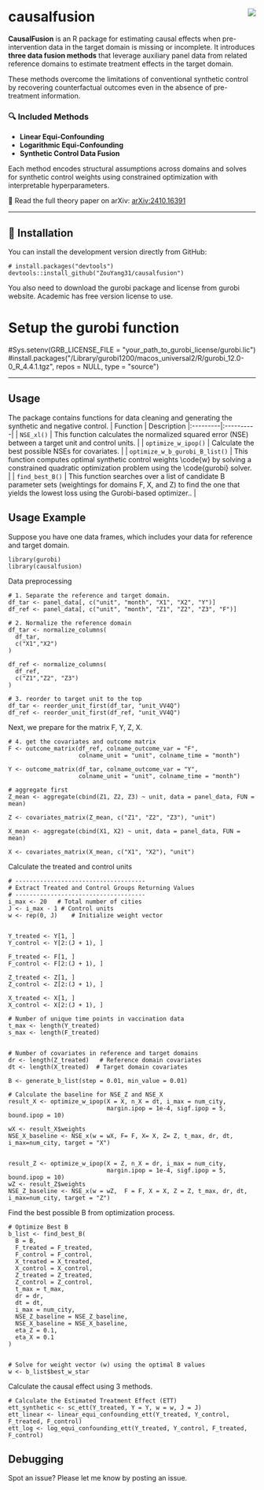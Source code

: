 # causalfusion <img src="https://img.shields.io/badge/R-package-blue.svg" align="right" />

**CausalFusion** is an R package for estimating causal effects when pre-intervention data in the target domain is missing or incomplete. It introduces **three data fusion methods** that leverage auxiliary panel data from related reference domains to estimate treatment effects in the target domain.

These methods overcome the limitations of conventional synthetic control by recovering counterfactual outcomes even in the absence of pre-treatment information.

### 🔍 Included Methods

- **Linear Equi-Confounding**  
- **Logarithmic Equi-Confounding**  
- **Synthetic Control Data Fusion**

Each method encodes structural assumptions across domains and solves for synthetic control weights using constrained optimization with interpretable hyperparameters.

📄 Read the full theory paper on arXiv: [arXiv:2410.16391](https://arxiv.org/abs/2410.16391)

---

## 🚀 Installation

You can install the development version directly from GitHub:

```{r,eval=F}
# install.packages("devtools")
devtools::install_github("ZouYang31/causalfusion")
```
You also need to download the gurobi package and license from gurobi website. Academic has free version license to use. 

# Setup the gurobi function
#Sys.setenv(GRB_LICENSE_FILE = "your_path_to_gurobi_license/gurobi.lic")
#install.packages("/Library/gurobi1200/macos_universal2/R/gurobi_12.0-0_R_4.4.1.tgz", repos = NULL, type = "source")


---

## Usage 

The package contains functions for data cleaning and generating the synthetic and negative control. 
| Function  | Description
|:---------|:----------|
| `NSE_xl()` | This function calculates the normalized squared error (NSE) between a target unit and control units. |
| `optimize_w_ipop()` | Calculate the best possible NSEs for covariates. |
| `optimize_w_b_gurobi_B_list()` | This function computes optimal synthetic control weights \code{w} by solving a constrained quadratic optimization problem using the \code{gurobi} solver. |
| `find_best_B()` | This function searches over a list of candidate B parameter sets (weightings for domains F, X, and Z) to find the one that yields the lowest loss using the Gurobi-based optimizer.. |


## Usage Example
Suppose you have one data frames, which includes your data for reference and target domain.
```{r,message=F}
library(gurobi)
library(causalfusion)
```
Data preprocessing
```{r,cache=T}
# 1. Separate the reference and target domain. 
df_tar <- panel_data[, c("unit", "month", "X1", "X2", "Y")]
df_ref <- panel_data[, c("unit", "month", "Z1", "Z2", "Z3", "F")]

# 2. Normalize the reference domain
df_tar <- normalize_columns(
  df_tar,
  c("X1","X2")
)

df_ref <- normalize_columns(
  df_ref,
  c("Z1","Z2", "Z3")
)

# 3. reorder to target unit to the top 
df_tar <- reorder_unit_first(df_tar, "unit_VV4Q")
df_ref <- reorder_unit_first(df_ref, "unit_VV4Q")
```
Next, we prepare for the matrix F, Y, Z, X. 
```{r,cache=T}
# 4. get the covariates and outcome matrix
F <- outcome_matrix(df_ref, colname_outcome_var = "F",
                    colname_unit = "unit", colname_time = "month")

Y <- outcome_matrix(df_tar, colname_outcome_var = "Y",
                    colname_unit = "unit", colname_time = "month")

# aggregate first
Z_mean <- aggregate(cbind(Z1, Z2, Z3) ~ unit, data = panel_data, FUN = mean)

Z <- covariates_matrix(Z_mean, c("Z1", "Z2", "Z3"), "unit")

X_mean <- aggregate(cbind(X1, X2) ~ unit, data = panel_data, FUN = mean)

X <- covariates_matrix(X_mean, c("X1", "X2"), "unit")
```

Calculate the treated and control units
```{r,cache=T}
# -------------------------------------
# Extract Treated and Control Groups Returning Values
# -------------------------------------
i_max <- 20   # Total number of cities
J <- i_max - 1 # Control units
w <- rep(0, J)    # Initialize weight vector


Y_treated <- Y[1, ]
Y_control <- Y[2:(J + 1), ]

F_treated <- F[1, ]
F_control <- F[2:(J + 1), ]

Z_treated <- Z[1, ]
Z_control <- Z[2:(J + 1), ]

X_treated <- X[1, ]
X_control <- X[2:(J + 1), ]

# Number of unique time points in vaccination data
t_max <- length(Y_treated)
s_max <- length(F_treated)


# Number of covariates in reference and target domains
dr <- length(Z_treated)   # Reference domain covariates
dt <- length(X_treated)  # Target domain covariates

B <- generate_b_list(step = 0.01, min_value = 0.01)

# Calculate the baseline for NSE_Z and NSE_X
result_X <- optimize_w_ipop(X = X, n_X = dt, i_max = num_city,
                            margin.ipop = 1e-4, sigf.ipop = 5, bound.ipop = 10)

wX <- result_X$weights
NSE_X_baseline <- NSE_x(w = wX, F= F, X= X, Z= Z, t_max, dr, dt, i_max=num_city, target = "X")


result_Z <- optimize_w_ipop(X = Z, n_X = dr, i_max = num_city,
                            margin.ipop = 1e-4, sigf.ipop = 5, bound.ipop = 10)
wZ <- result_Z$weights
NSE_Z_baseline <- NSE_x(w = wZ,  F = F, X = X, Z = Z, t_max, dr, dt, i_max=num_city, target = "Z")
```

Find the best possible B from optimization process.
```{r,cache=T}
# Optimize Best B
b_list <- find_best_B(
  B = B,
  F_treated = F_treated,
  F_control = F_control,
  X_treated = X_treated,
  X_control = X_control,
  Z_treated = Z_treated,
  Z_control = Z_control,
  t_max = t_max,
  dr = dr,
  dt = dt,
  i_max = num_city,
  NSE_Z_baseline = NSE_Z_baseline,
  NSE_X_baseline = NSE_X_baseline,
  eta_Z = 0.1,
  eta_X = 0.1
)


# Solve for weight vector (w) using the optimal B values
w <- b_list$best_w_star
```

Calculate the causal effect using 3 methods. 

```{r,cache=T}
# Calculate the Estimated Treatment Effect (ETT)
ett_synthetic <- sc_ett(Y_treated, Y = Y, w = w, J = J)
ett_linear <- linear_equi_confounding_ett(Y_treated, Y_control, F_treated, F_control)
ett_log <- log_equi_confounding_ett(Y_treated, Y_control, F_treated, F_control)
```


## Debugging

Spot an issue? Please let me know by posting an issue.